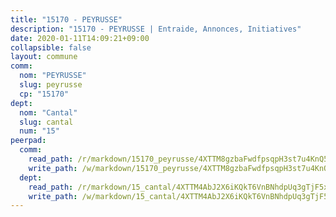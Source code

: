 ```yaml
---
title: "15170 - PEYRUSSE"
description: "15170 - PEYRUSSE | Entraide, Annonces, Initiatives"
date: 2020-01-11T14:09:21+09:00
collapsible: false
layout: commune
comm:
  nom: "PEYRUSSE"
  slug: peyrusse
  cp: "15170"
dept:
  nom: "Cantal"
  slug: cantal
  num: "15"
peerpad:
  comm:
    read_path: /r/markdown/15170_peyrusse/4XTTM8gzbaFwdfpsqpH3st7u4KnQ5hYgMqgnMyDQ3y4JK6vTB
    write_path: /w/markdown/15170_peyrusse/4XTTM8gzbaFwdfpsqpH3st7u4KnQ5hYgMqgnMyDQ3y4JK6vTB-K3TgTiWKciCGf9z8gLqaGsQ7C1dMxAEamU6ZphMBgAHrxU5XoYrtLECqdvykzwUacT8ghSfdWNcugjRJwSfGcnLfiZdJirZ16uhp4xZQECbsjyHRZ7tKDgHyzLgqzuL6Yn7SnndP
  dept:
    read_path: /r/markdown/15_cantal/4XTTM4AbJ2X6iKQkT6VnBNhdpUq3gTjF5xvzeLXgyMbip7oZi
    write_path: /w/markdown/15_cantal/4XTTM4AbJ2X6iKQkT6VnBNhdpUq3gTjF5xvzeLXgyMbip7oZi-K3TgUzLxcVoV3Spfk4WRRT7ns4FZHP5DRn3T5Xt1HAMNkCgdMWpswwmyZFy1f4TzqjHqM6bwRLmH4WDVWsNZdM34scPnnmiNG41mKcAmEspoSpDYQr7FHqoFAfy15CJrkSEmsoqS
---
```


